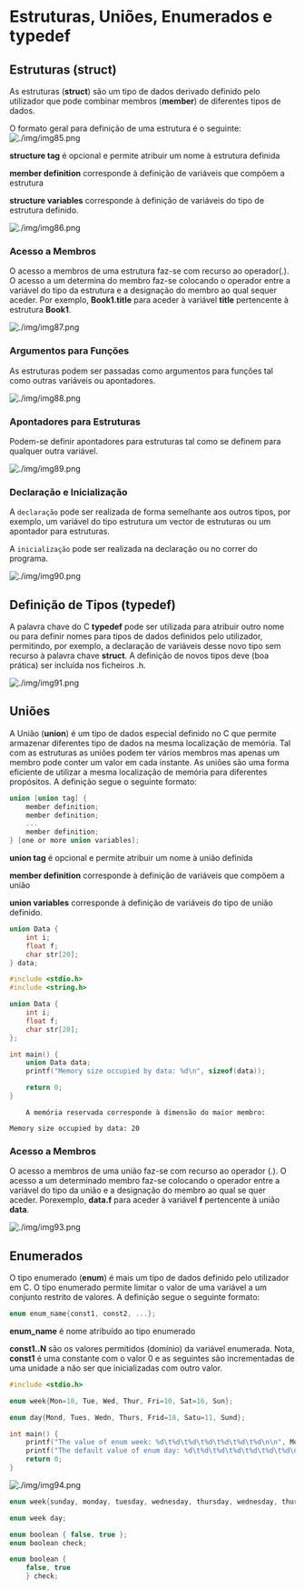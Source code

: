 # Estruturas, Uniões, Enumerados e typedef

## Estruturas (struct)
As estruturas (**struct**) são um tipo de dados derivado definido pelo utilizador que pode combinar membros (**member**) de diferentes tipos de dados. 

O formato geral para definição de uma estrutura é o seguinte:
![./img/img85.png](./img/img85.png)

**structure tag** é opcional e permite atribuir um nome à estrutura definida

**member definition** corresponde à definição de variáveis que compõem a estrutura 

**structure variables** corresponde à definição de variáveis do tipo de estrutura definido.

![./img/img86.png](./img/img86.png)

### Acesso a Membros

O acesso a membros de uma estrutura faz-se com recurso ao operador(.). O acesso a um determina do membro faz-se colocando o operador entre a variável do tipo da estrutura e a designação do membro ao qual sequer aceder. Por exemplo, **Book1.title** para aceder à variável **title** pertencente à estrutura **Book1**.

![./img/img87.png](./img/img87.png)

### Argumentos para Funções

As estruturas podem ser passadas como argumentos para funções tal como outras variáveis ou apontadores.

![./img/img88.png](./img/img88.png)

### Apontadores para Estruturas
Podem-se definir apontadores para estruturas tal como se definem para qualquer outra variável.

![./img/img89.png](./img/img89.png)

### Declaração e Inicialização

A `declaração` pode ser realizada de forma semelhante aos outros tipos, por exemplo, um variável do tipo estrutura um vector de estruturas ou um apontador para estruturas.

A `inicialização` pode ser realizada na declaração ou no correr do programa.

![./img/img90.png](./img/img90.png)

## Definição de Tipos (typedef)
A palavra chave do C **typedef** pode ser utilizada para atribuir outro nome ou para definir nomes para tipos de dados definidos pelo utilizador, permitindo, por exemplo, a declaração de variáveis desse novo tipo sem recurso à palavra chave **struct**. A definição de novos tipos deve (boa prática) ser incluída nos ficheiros .h.

![./img/img91.png](./img/img91.png)

## Uniões 
A União (**union**) é um tipo de dados especial definido no C que permite armazenar diferentes tipo de dados na mesma localização de memória. Tal com as estruturas as uniões podem ter vários membros mas apenas um membro pode conter um valor em cada instante. As uniões são uma forma eficiente de utilizar a mesma localização de memória para diferentes propósitos. A definição segue o seguinte formato:

```c
union [union tag] {
    member definition;
    member definition;
    ...
    member definition;
} [one or more union variables];
```

**union tag** é opcional e permite atribuir um nome à união definida 

**member definition** corresponde à definição de variáveis que compõem a união

**union variables** corresponde à definição de variáveis do tipo de união definido.

```c
union Data {
    int i;
    float f;
    char str[20];
} data;
```

```c
#include <stdio.h>
#include <string.h>

union Data {
    int i;
    float f;
    char str[20];
};

int main() {
    union Data data;
    printf("Memory size occupied by data: %d\n", sizeof(data));

    return 0;
}
```

`    A memória reservada corresponde à dimensão do maior membro:`
```
Memory size occupied by data: 20
```

### Acesso a Membros
O acesso a membros de uma união faz-se com recurso ao operador (.). O acesso a um determinado membro faz-se colocando o operador entre a variável do tipo da união e a designação do membro ao qual se quer aceder. Porexemplo, **data.f** para aceder à variável **f** pertencente à união **data**.

![./img/img93.png](./img/img93.png)

## Enumerados
O tipo enumerado (**enum**) é mais um tipo de dados definido pelo utilizador em C. O tipo enumerado permite limitar o valor de uma variável a um conjunto restrito de valores. A definição segue o seguinte formato:

```c
enum enum_name{const1, const2, ...};
```

**enum_name** é nome atribuído ao tipo enumerado

**const1..N** são os valores permitidos (domínio) da variável enumerada. Nota, **const1** é uma constante com o valor 0 e as seguintes são incrementadas de uma unidade a não ser que inicializadas com outro valor.

```c
#include <stdio.h>

enum week{Mon=10, Tue, Wed, Thur, Fri=10, Sat=16, Sun};

enum day{Mond, Tues, Wedn, Thurs, Frid=18, Satu=11, Sund};

int main() {
    printf("The value of enum week: %d\t%d\t%d\t%d\t%d\t%d\t%d\n\n", Mon, Tue, Wed, Thur, Fri, Sat, Sun);
    printf("The default value of enum day: %d\t%d\t%d\t%d\t%d\t%d\t%d\n\n", Mon, Tues, Wedn, Thurs, Frid, Satu, Sund);
    return 0;
}
```

![./img/img94.png](./img/img94.png)

```c
enum week{sunday, monday, tuesday, wednesday, thursday, wednesday, thursday, friday, saturday};

enum week day;
```

```c
enum boolean { false, true };
enum boolean check;
```

```c
enum boolean { 
    false, true 
    } check;
```